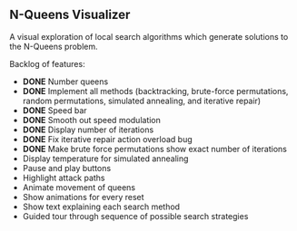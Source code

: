 ## N-Queens Visualizer

A visual exploration of local search algorithms which generate solutions to the N-Queens problem.

Backlog of features:
* **DONE** Number queens
* **DONE** Implement all methods (backtracking, brute-force permutations, random permutations, simulated annealing, and iterative repair)
* **DONE** Speed bar
* **DONE** Smooth out speed modulation
* **DONE** Display number of iterations
* **DONE** Fix iterative repair action overload bug
* **DONE** Make brute force permutations show exact number of iterations
* Display temperature for simulated annealing
* Pause and play buttons
* Highlight attack paths
* Animate movement of queens
* Show animations for every reset
* Show text explaining each search method
* Guided tour through sequence of possible search strategies
